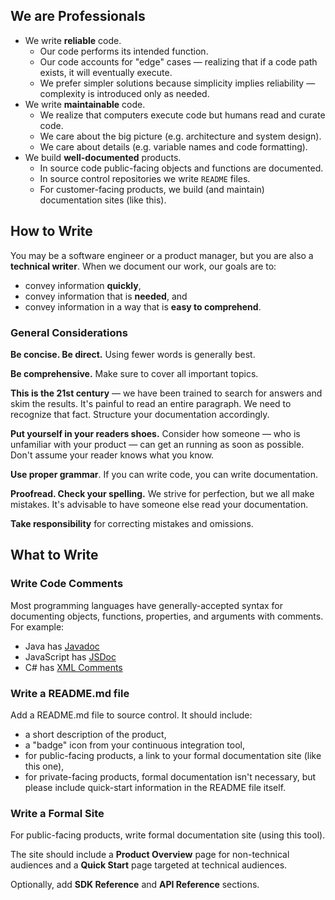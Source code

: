 ## We are Professionals

* We write **reliable** code.
  * Our code performs its intended function.
  * Our code accounts for "edge" cases — realizing that if a code path exists, it will eventually execute.
  * We prefer simpler solutions because simplicity implies reliability — complexity is introduced only as needed.
* We write **maintainable** code.
  * We realize that computers execute code but humans read and curate code.
  * We care about the big picture (e.g. architecture and system design).
  * We care about details (e.g. variable names and code formatting).
* We build **well-documented** products.
  * In source code public-facing objects and functions are documented.
  * In source control repositories we write ```README``` files.
  * For customer-facing products, we build (and maintain) documentation sites (like this).

## How to Write

You may be a software engineer or a product manager, but you are also a **technical writer**. When we document our work, our goals are to:

* convey information **quickly**,
* convey information that is **needed**, and
* convey information in a way that is **easy to comprehend**.

### General Considerations

**Be concise. Be direct.** Using fewer words is generally best.

**Be comprehensive.** Make sure to cover all important topics.

**This is the 21st century** — we have been trained to search for answers and skim the results. It's painful to read an entire paragraph. We need to recognize that fact. Structure your documentation accordingly.

**Put yourself in your readers shoes.** Consider how someone — who is unfamiliar with your product — can get an running as soon as possible. Don't assume your reader knows what you know.

**Use proper grammar**. If you can write code, you can write documentation.

**Proofread. Check your spelling.** We strive for perfection, but we all make mistakes. It's advisable to have someone else read your documentation.

**Take responsibility** for correcting mistakes and omissions.

## What to Write

### Write Code Comments

Most programming languages have generally-accepted syntax for documenting objects, functions, properties, and arguments with comments. For example:

* Java has [Javadoc](https://en.wikipedia.org/wiki/Javadoc)
* JavaScript has [JSDoc](https://en.wikipedia.org/wiki/JSDoc)
* C# has [XML Comments](https://docs.microsoft.com/en-us/dotnet/csharp/codedoc)

### Write a README.md file

Add a README.md file to source control. It should include:

* a short description of the product,
* a "badge" icon from your continuous integration tool,
* for public-facing products, a link to your formal documentation site (like this one),
* for private-facing products, formal documentation isn't necessary, but please include quick-start information in the README file itself.

### Write a Formal Site

For public-facing products, write formal documentation site (using this tool).

The site should include a **Product Overview** page for non-technical audiences and a **Quick Start** page targeted at technical audiences.

Optionally, add **SDK Reference** and **API Reference** sections.
